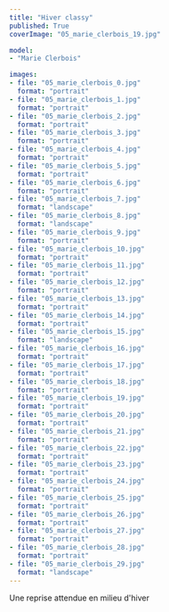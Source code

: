 ```yaml
---
title: "Hiver classy"
published: True
coverImage: "05_marie_clerbois_19.jpg"

model: 
- "Marie Clerbois"

images:
- file: "05_marie_clerbois_0.jpg"
  format: "portrait"
- file: "05_marie_clerbois_1.jpg"
  format: "portrait"
- file: "05_marie_clerbois_2.jpg"
  format: "portrait"
- file: "05_marie_clerbois_3.jpg"
  format: "portrait"
- file: "05_marie_clerbois_4.jpg"
  format: "portrait"
- file: "05_marie_clerbois_5.jpg"
  format: "portrait"
- file: "05_marie_clerbois_6.jpg"
  format: "portrait"
- file: "05_marie_clerbois_7.jpg"
  format: "landscape"
- file: "05_marie_clerbois_8.jpg"
  format: "landscape"
- file: "05_marie_clerbois_9.jpg"
  format: "portrait"
- file: "05_marie_clerbois_10.jpg"
  format: "portrait"
- file: "05_marie_clerbois_11.jpg"
  format: "portrait"
- file: "05_marie_clerbois_12.jpg"
  format: "portrait"
- file: "05_marie_clerbois_13.jpg"
  format: "portrait"
- file: "05_marie_clerbois_14.jpg"
  format: "portrait"
- file: "05_marie_clerbois_15.jpg"
  format: "landscape"
- file: "05_marie_clerbois_16.jpg"
  format: "portrait"
- file: "05_marie_clerbois_17.jpg"
  format: "portrait"
- file: "05_marie_clerbois_18.jpg"
  format: "portrait"
- file: "05_marie_clerbois_19.jpg"
  format: "portrait"
- file: "05_marie_clerbois_20.jpg"
  format: "portrait"
- file: "05_marie_clerbois_21.jpg"
  format: "portrait"
- file: "05_marie_clerbois_22.jpg"
  format: "portrait"
- file: "05_marie_clerbois_23.jpg"
  format: "portrait"
- file: "05_marie_clerbois_24.jpg"
  format: "portrait"
- file: "05_marie_clerbois_25.jpg"
  format: "portrait"
- file: "05_marie_clerbois_26.jpg"
  format: "portrait"
- file: "05_marie_clerbois_27.jpg"
  format: "portrait"
- file: "05_marie_clerbois_28.jpg"
  format: "portrait"
- file: "05_marie_clerbois_29.jpg"
  format: "landscape"
---
```


Une reprise attendue en milieu d'hiver